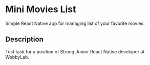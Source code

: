 # Mini Movies List

Simple React Native app for managing list of your favorite movies.

## Description

Test task for a position of Strong Junior React Native developer at WebbyLab.
